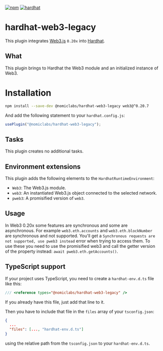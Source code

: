 [![npm](https://img.shields.io/npm/v/@nomiclabs/hardhat-web3-legacy.svg)](https://www.npmjs.com/package/@nomiclabs/hardhat-web3-legacy)
[![hardhat](https://hardhat.org/hardhat-plugin-badge.svg?1)](https://hardhat.org)

# hardhat-web3-legacy

This plugin integrates [Web3.js](https://github.com/ethereum/web3.js) `0.20x` into [Hardhat](http://gethardhat.com).

## What

This plugin brings to Hardhat the Web3 module and an initialized instance of Web3.

# Installation

```bash
npm install --save-dev @nomiclabs/hardhat-web3-legacy web3@^0.20.7
```

And add the following statement to your `hardhat.config.js`:

```js
usePlugin("@nomiclabs/hardhat-web3-legacy");
```

## Tasks

This plugin creates no additional tasks.

## Environment extensions

This plugin adds the following elements to the `HardhatRuntimeEnvironment`:

- `Web3`: The Web3.js module.
- `web3`: An instantiated Web3.js object connected to the selected network.
- `pweb3`: A promisified version of `web3`.

## Usage

In Web3 0.20x some features are synchronous and some are asynchronous. For example `web3.eth.accounts` and `web3.eth.blockNumber` are synchronous and not supported. You'll get a `Synchronous requests are not supported, use pweb3 instead` error when trying to access them. To use these you need to use the promisified web3 and call the getter version of the property instead: `await pweb3.eth.getAccounts()`.

## TypeScript support

If your project uses TypeScript, you need to create a `hardhat-env.d.ts` file like this:

``` typescript
/// <reference types="@nomiclabs/hardhat-web3-legacy" />
```

If you already have this file, just add that line to it.


Then you have to include that file in the `files` array of your `tsconfig.json`:

```json
{
  ...
  "files": [..., "hardhat-env.d.ts"]
}
```

using the relative path from the `tsconfig.json` to your `hardhat-env.d.ts`.
